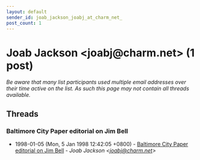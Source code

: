 ```yaml
---
layout: default
sender_id: joab_jackson_joabj_at_charm_net_
post_count: 1
---
```


# Joab Jackson <joabj<span>@</span>charm.net> (1 post)

_Be aware that many list participants used multiple email addresses over their time active on the list. As such this page may not contain all threads available._

## Threads

### Baltimore City Paper editorial on Jim Bell
+ 1998-01-05 (Mon, 5 Jan 1998 12:42:05 +0800) - [Baltimore City Paper editorial on Jim Bell](/archive/1998/01/211a68ff293681ea2738711263ebb5855cd833f4a20e24c4627362a0cafe2401) - _Joab Jackson \<joabj@charm.net\>_

